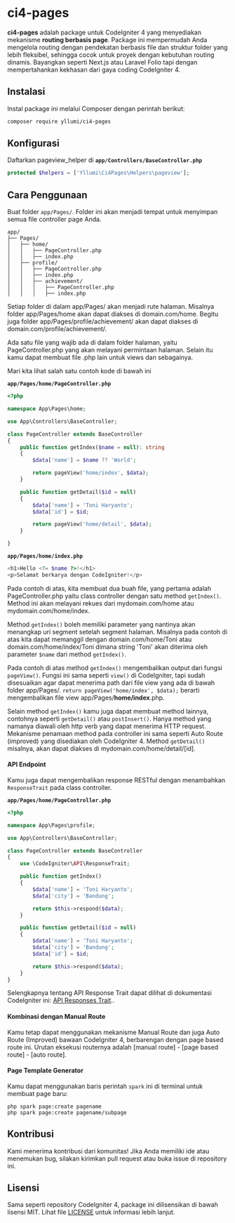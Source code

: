 # ci4-pages

**ci4-pages** adalah package untuk CodeIgniter 4 yang menyediakan mekanisme **routing berbasis page**. Package ini mempermudah Anda mengelola routing dengan pendekatan berbasis file dan struktur folder yang lebih fleksibel, sehingga cocok untuk proyek dengan kebutuhan routing dinamis. Bayangkan seperti Next.js atau Laravel Folio tapi dengan mempertahankan kekhasan dari gaya coding CodeIgniter 4.

## Instalasi
Instal package ini melalui Composer dengan perintah berikut:

```bash
composer require yllumi/ci4-pages
```

## Konfigurasi

Daftarkan pageview_helper di **`app/Controllers/BaseController.php`**

```php
protected $helpers = ['Yllumi\Ci4Pages\Helpers\pageview'];
```

## Cara Penggunaan

Buat folder `app/Pages/`. Folder ini akan menjadi tempat untuk menyimpan semua file controller page Anda.

```plaintext
app/
├── Pages/
│   ├── home/
│   │   ├── PageController.php
│   │   ├── index.php
│   ├── profile/
│   │   ├── PageController.php
│   │   ├── index.php
│   │   ├── achievement/
│   │   │   ├── PageController.php
│   │   │   ├── index.php
```

Setiap folder di dalam app/Pages/ akan menjadi rute halaman. Misalnya folder app/Pages/home akan dapat diakses di domain.com/home. Begitu juga folder app/Pages/profile/achievement/ akan dapat diakses di domain.com/profile/achievement/.

Ada satu file yang wajib ada di dalam folder halaman, yaitu PageController.php yang akan melayani permintaan halaman. Selain itu kamu dapat membuat file .php lain untuk views dan sebagainya.

Mari kita lihat salah satu contoh kode di bawah ini

**`app/Pages/home/PageController.php`**
```php
<?php

namespace App\Pages\home;

use App\Controllers\BaseController;

class PageController extends BaseController
{
    public function getIndex($name = null): string
    {
        $data['name'] = $name ?? 'World';

        return pageView('home/index', $data);
    }

    public function getDetail($id = null)
    {
        $data['name'] = 'Toni Haryanto';
        $data['id'] = $id;

        return pageView('home/detail', $data);
    }

}
```

**`app/Pages/home/index.php`**
```php
<h1>Hello <?= $name ?>!</h1>
<p>Selamat berkarya dengan CodeIgniter!</p>
```

Pada contoh di atas, kita membuat dua buah file, yang pertama adalah PageController.php yaitu class controller dengan satu method `getIndex()`. Method ini akan melayani rekues dari mydomain.com/home atau mydomain.com/home/index.

Method `getIndex()` boleh memiliki parameter yang nantinya akan menangkap uri segment setelah segment halaman. Misalnya pada contoh di atas kita dapat memanggil dengan domain.com/home/Toni atau domain.com/home/index/Toni dimana string 'Toni' akan diterima oleh parameter `$name` dari method `getIndex()`.

Pada contoh di atas method `getIndex()` mengembalikan output dari fungsi `pageView()`. Fungsi ini sama seperti `view()` di CodeIgniter, tapi sudah disesuaikan agar dapat menerima path dari file view yang ada di bawah folder app/Pages/. `return pageView('home/index', $data);` berarti mengembalikan file view app/Pages/**home/index**.php.

Selain method `getIndex()` kamu juga dapat membuat method lainnya, contohnya seperti `getDetail()` atau `postInsert()`. Hanya method yang namanya diawali oleh http verb yang dapat menerima HTTP request. Mekanisme penamaan method pada controller ini sama seperti Auto Route (improved) yang disediakan oleh CodeIgniter 4. Method `getDetail()` misalnya, akan dapat diakses di mydomain.com/home/detail/[id].

#### API Endpoint

Kamu juga dapat mengembalikan response RESTful dengan menambahkan `ResponseTrait` pada class controller.

**`app/Pages/home/PageController.php`**
```php
<?php

namespace App\Pages\profile;

use App\Controllers\BaseController;

class PageController extends BaseController
{
    use \CodeIgniter\API\ResponseTrait;

    public function getIndex()
    {
        $data['name'] = 'Toni Haryanto';
        $data['city'] = 'Bandung';

        return $this->respond($data);
    }

    public function getDetail($id = null)
    {
        $data['name'] = 'Toni Haryanto';
        $data['city'] = 'Bandung';
        $data['id'] = $id;

        return $this->respond($data);
    }
}
```

Selengkapnya tentang API Response Trait dapat dilihat di dokumentasi CodeIgniter ini: [API Responses Trait](https://codeigniter.com/user_guide/outgoing/api_responses.html)..

#### Kombinasi dengan Manual Route

Kamu tetap dapat menggunakan mekanisme Manual Route dan juga Auto Route (Improved) bawaan CodeIgniter 4, berbarengan dengan page based route ini. Urutan eksekusi routernya adalah [manual route] - [page based route] - [auto route].

#### Page Template Generator

Kamu dapat menggunakan baris perintah `spark` ini di terminal untuk membuat page baru:

```
php spark page:create pagename
php spark page:create pagename/subpage
```

## Kontribusi
Kami menerima kontribusi dari komunitas! Jika Anda memiliki ide atau menemukan bug, silakan kirimkan pull request atau buka issue di repository ini.

## Lisensi
Sama seperti repository CodeIgniter 4, package ini dilisensikan di bawah lisensi MIT. Lihat file [LICENSE](LICENSE) untuk informasi lebih lanjut.